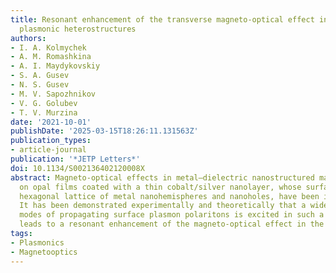 ```yaml
---
title: Resonant enhancement of the transverse magneto-optical effect in opal/cobalt/silver
  plasmonic heterostructures
authors:
- I. A. Kolmychek
- A. M. Romashkina
- A. I. Maydykovskiy
- S. A. Gusev
- N. S. Gusev
- M. V. Sapozhnikov
- V. G. Golubev
- T. V. Murzina
date: '2021-10-01'
publishDate: '2025-03-15T18:26:11.131563Z'
publication_types:
- article-journal
publication: '*JETP Letters*'
doi: 10.1134/S002136402120008X
abstract: Magneto-optical effects in metal–dielectric nanostructured materials based
  on opal films coated with a thin cobalt/silver nanolayer, whose surface has a close-packed
  hexagonal lattice of metal nanohemispheres and nanoholes, have been investigated.
  It has been demonstrated experimentally and theoretically that a wide spectrum of
  modes of propagating surface plasmon polaritons is excited in such a system, which
  leads to a resonant enhancement of the magneto-optical effect in the Voigt geometry.
tags:
- Plasmonics
- Magnetooptics
---
```

